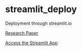 # streamlit_deploy
Deployment through streamlit.io

[Research Paper](https://drive.google.com/file/d/1i9maTdGaMSMUjXyTjqfW43Q-ZJZDtgui/view?usp=sharing "A Recommender System for Philippine Healthcare: A
Data-Driven Approach in Contraceptive and Maternal Health")

[Access the Streamlit App](https://karina-ysabelle-alcid-streamlit-deploy-main-a38jdb.streamlit.app/)
